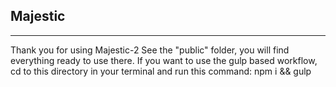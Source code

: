 ## Majestic
---
Thank you for using Majestic-2 See the "public" folder, you will find everything ready to use there. If you want to use the gulp based workflow, cd to this directory in your terminal and run this command: npm i && gulp
